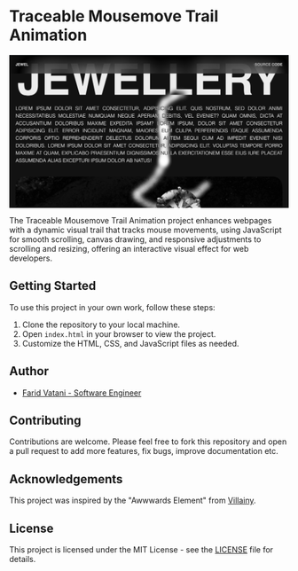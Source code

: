 # Traceable Mousemove Trail Animation

<img src="Screenshot.png" align="center" alt="Traceable Mousemove Trail Animation" /><br>

The Traceable Mousemove Trail Animation project enhances webpages with a dynamic visual trail that tracks mouse movements, using JavaScript for smooth scrolling, canvas drawing, and responsive adjustments to scrolling and resizing, offering an interactive visual effect for web developers.

## Getting Started

To use this project in your own work, follow these steps:

1. Clone the repository to your local machine.
2. Open `index.html` in your browser to view the project.
3. Customize the HTML, CSS, and JavaScript files as needed.

## Author

- [Farid Vatani - Software Engineer](https://github.com/faridvatani)

## Contributing

Contributions are welcome. Please feel free to fork this repository and open a pull request to add more features, fix bugs, improve documentation etc.

## Acknowledgements

This project was inspired by the "Awwwards Element" from [Villainy](https://villainy.uk/).

## License

This project is licensed under the MIT License - see the [LICENSE](LICENSE) file for details.
